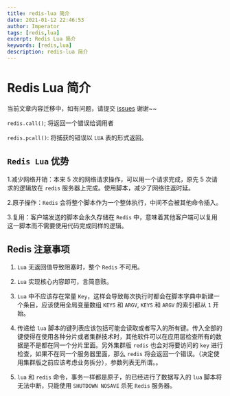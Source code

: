 ```yaml
---
title: redis-lua 简介
date: 2021-01-12 22:46:53
author: Imperator
tags: [redis,lua]
excerpt: Redis Lua 简介
keywords: [redis,lua]
description: redis-lua 简介
---
```


# Redis  Lua 简介

当前文章内容迁移中，如有问题，请提交 [issues](https://github.com/Starrier/starrier.github.io/issues) 谢谢~~

`redis.call()`; 将返回一个错误给调用者

`redis.pcall()`: 将捕获的错误以 `LUA` 表的形式返回。

## `Redis Lua` 优势

1.减少网络开销：本来 5 次的网络请求操作，可以用一个请求完成，原先 5 次请求的逻辑放在 `redis` 服务器上完成。使用脚本，减少了网络往返时延。

2.原子操作：`Redis` 会将整个脚本作为一个整体执行，中间不会被其他命令插入。

3.复用：客户端发送的脚本会永久存储在 `Redis` 中，意味着其他客户端可以复用这一脚本而不需要使用代码完成同样的逻辑。

## Redis 注意事项

1. `Lua` 无返回值导致阻塞时，整个 `Redis` 不可用。

2. `Lua` 实现核心内容即可，言简意赅。

3. `Lua` 中不应该存在常量 `Key`，这样会导致每次执行时都会在脚本字典中新建一个条目，应该使用全局变量数组 `KEYS` 和 `ARGV`, `KEYS` 和 `ARGV` 的索引都从 `1` 开始。

4. 传递给 `lua` 脚本的键列表应该包括可能会读取或者写入的所有键。传入全部的键使得在使用各种分片或者集群技术时，其他软件可以在应用层检查所有的数据是不是都在同一个分片里面。另外集群版 `redis` 也会对将要访问的 `key` 进行检查，如果不在同一个服务器里面，那么 `redis` 将会返回一个错误。（决定使用集群版之前应该考虑业务拆分），参数列表无所谓。。

5. `lua` 和 `redis` 命令，事务一样都是原子，的已经进行了数据写入的 `lua` 脚本将无法中断，只能使用 `SHUTDOWN NOSAVE` 杀死 `Redis` 服务器。
